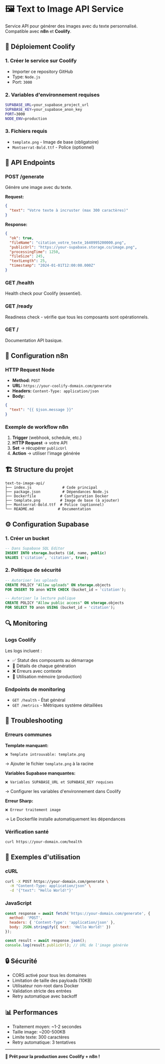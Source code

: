 # 🖼️ Text to Image API Service

Service API pour générer des images avec du texte personnalisé. Compatible avec **n8n** et **Coolify**.

## 🚀 Déploiement Coolify

### 1. Créer le service sur Coolify
- Importer ce repository GitHub
- Type: `Node.js`
- Port: `3000`

### 2. Variables d'environnement requises
```bash
SUPABASE_URL=your_supabase_project_url
SUPABASE_KEY=your_supabase_anon_key
PORT=3000
NODE_ENV=production
```

### 3. Fichiers requis
- `template.png` - Image de base (obligatoire)
- `Montserrat-Bold.ttf` - Police (optionnel)

## 📡 API Endpoints

### POST /generate
Génère une image avec du texte.

**Request:**
```json
{
  "text": "Votre texte à incruster (max 300 caractères)"
}
```

**Response:**
```json
{
  "ok": true,
  "fileName": "citation_votre_texte_1640995200000.png",
  "publicUrl": "https://your-supabase.storage.co/image.png",
  "processingTime": 1250,
  "fileSize": 245,
  "textLength": 25,
  "timestamp": "2024-01-01T12:00:00.000Z"
}
```

### GET /health
Health check pour Coolify (essentiel).

### GET /ready  
Readiness check - vérifie que tous les composants sont opérationnels.

### GET /
Documentation API basique.

## 🔧 Configuration n8n

### HTTP Request Node
- **Method:** `POST`
- **URL:** `https://your-coolify-domain.com/generate`
- **Headers:** `Content-Type: application/json`
- **Body:** 
```json
{
  "text": "{{ $json.message }}"
}
```

### Exemple de workflow n8n
1. **Trigger** (webhook, schedule, etc.)
2. **HTTP Request** → votre API
3. **Set** → récupérer `publicUrl`
4. **Action** → utiliser l'image générée

## 🏗️ Structure du projet

```
text-to-image-api/
├── index.js              # Code principal
├── package.json          # Dépendances Node.js
├── Dockerfile           # Configuration Docker
├── template.png         # Image de base (à ajouter)
├── Montserrat-Bold.ttf  # Police (optionnel)
└── README.md           # Documentation
```

## ⚙️ Configuration Supabase

### 1. Créer un bucket
```sql
-- Dans Supabase SQL Editor
INSERT INTO storage.buckets (id, name, public) 
VALUES ('citation', 'citation', true);
```

### 2. Politique de sécurité
```sql
-- Autoriser les uploads
CREATE POLICY "Allow uploads" ON storage.objects 
FOR INSERT TO anon WITH CHECK (bucket_id = 'citation');

-- Autoriser la lecture publique
CREATE POLICY "Allow public access" ON storage.objects 
FOR SELECT TO anon USING (bucket_id = 'citation');
```

## 🔍 Monitoring

### Logs Coolify
Les logs incluent :
- ✅ Statut des composants au démarrage
- 🔄 Détails de chaque génération
- ❌ Erreurs avec contexte
- 💾 Utilisation mémoire (production)

### Endpoints de monitoring
- `GET /health` - État général
- `GET /metrics` - Métriques système détaillées

## 🐛 Troubleshooting

### Erreurs communes

**Template manquant:**
```
❌ Template introuvable: template.png
```
→ Ajouter le fichier `template.png` à la racine

**Variables Supabase manquantes:**
```
❌ Variables SUPABASE_URL et SUPABASE_KEY requises
```
→ Configurer les variables d'environnement dans Coolify

**Erreur Sharp:**
```
❌ Erreur traitement image
```
→ Le Dockerfile installe automatiquement les dépendances

### Vérification santé
```bash
curl https://your-domain.com/health
```

## 📝 Exemples d'utilisation

### cURL
```bash
curl -X POST https://your-domain.com/generate \
  -H "Content-Type: application/json" \
  -d '{"text": "Hello World!"}'
```

### JavaScript
```javascript
const response = await fetch('https://your-domain.com/generate', {
  method: 'POST',
  headers: { 'Content-Type': 'application/json' },
  body: JSON.stringify({ text: 'Hello World!' })
});

const result = await response.json();
console.log(result.publicUrl); // URL de l'image générée
```

## 🔒 Sécurité

- CORS activé pour tous les domaines
- Limitation de taille des payloads (10KB)
- Utilisateur non-root dans Docker
- Validation stricte des entrées
- Retry automatique avec backoff

## 📊 Performances

- Traitement moyen: ~1-2 secondes
- Taille image: ~200-500KB
- Limite texte: 300 caractères
- Retry automatique: 3 tentatives

---

🎯 **Prêt pour la production avec Coolify + n8n !**
